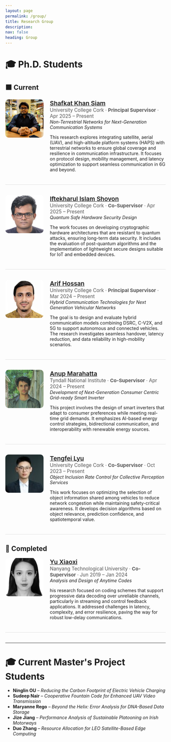 ```yaml
---
layout: page
permalink: /group/
title: Research Group
description:  
nav: false
heading: Group
---
```



<style>
.student-row {
  display: flex;
  align-items: flex-start;
  margin-bottom: 2rem;
  padding-bottom: 1.5rem;
  border-bottom: 1px solid #ddd;
}
.student-photo {
  flex: 0 0 120px;
  margin-right: 20px;
}
.student-photo img {
  width: 120px;
  height: 120px;
  border-radius: 10px;
  object-fit: cover;
}
.student-details {
  flex: 1;
}
.student-name {
  font-size: 1.2rem;
  font-weight: 600;
}
.student-topic {
  font-style: italic;
}
.student-meta {
  color: #555;
  font-size: 0.95rem;
}
</style>

# 🎓 Ph.D. Students

## 🟩 Current

<div class="student-row">
  <div class="student-photo">
    <img src="/assets/img/students/siam2.jpg" alt="Shafkat Khan Siam">
  </div>
  <div class="student-details">
    <a class="student-name" href="https://khan022.github.io/" target="_blank">Shafkat Khan Siam</a><br>
    <div class="student-meta">University College Cork &middot; <strong>Principal Supervisor</strong> &middot; Apr 2025 – Present</div>
    <div class="student-topic">Non-Terrestrial Networks for Next-Generation Communication Systems</div>
    <p>This research explores integrating satellite, aerial (UAV), and high-altitude platform systems (HAPS) with terrestrial networks to ensure global coverage and resilience in communication infrastructure. It focuses on protocol design, mobility management, and latency optimization to support seamless communication in 6G and beyond.</p>
  </div>
</div>

<div class="student-row">
  <div class="student-photo">
    <img src="/assets/img/students/shovon.jpg" alt="Iftekharul Islam Shovon">
  </div>
  <div class="student-details">
    <a class="student-name" href="https://scholar.google.com/citations?user=2ug0Jt4AAAAJ&hl=en" target="_blank">Iftekharul Islam Shovon</a><br>
    <div class="student-meta">University College Cork &middot; <strong>Co-Supervisor</strong> &middot; Apr 2025 – Present</div>
    <div class="student-topic">Quantum Safe Hardware Security Design</div>
    <p>The work focuses on developing cryptographic hardware architectures that are resistant to quantum attacks, ensuring long-term data security. It includes the evaluation of post-quantum algorithms and the implementation of lightweight secure designs suitable for IoT and embedded devices.
</p>
  </div>
</div>

<div class="student-row">
  <div class="student-photo">
    <img src="/assets/img/students/arif.jpg" alt="Arif Hossan">
  </div>
  <div class="student-details">
    <a class="student-name" href="https://www.researchgate.net/profile/Arif-Hossan" target="_blank">Arif Hossan</a><br>
    <div class="student-meta">University College Cork &middot; <strong>Principal Supervisor</strong> &middot; Mar 2024 – Present</div>
    <div class="student-topic">Hybrid Communication Technologies for Next Generation Vehicular Networks</div>
    <p>The goal is to design and evaluate hybrid communication models combining DSRC, C-V2X, and 5G to support autonomous and connected vehicles. The research investigates seamless handover, latency reduction, and data reliability in high-mobility scenarios.
</p>
  </div>
</div>

<div class="student-row">
  <div class="student-photo">
    <img src="/assets/img/students/anup.jpg" alt="Anup Marahatta">
  </div>
  <div class="student-details">
    <a class="student-name" href="https://www.linkedin.com/in/anup-marahatta/?originalSubdomain=ie" target="_blank">Anup Marahatta</a><br>
    <div class="student-meta">Tyndall National Institute &middot; <strong>Co-Supervisor</strong> &middot; Apr 2024 – Present</div>
    <div class="student-topic">Development of Next-Generation Consumer Centric Grid-ready Smart Inverter</div>
    <p>This project involves the design of smart inverters that adapt to consumer preferences while meeting real-time grid demands. It emphasizes AI-based energy control strategies, bidirectional communication, and interoperability with renewable energy sources.</p>
  </div>
</div>

<div class="student-row">
  <div class="student-photo">
    <img src="/assets/img/students/tengfei.jpg" alt="Tengfei Lyu">
  </div>
  <div class="student-details">
    <a class="student-name" href="https://www.researchgate.net/profile/Tengfei-Lyu-3" target="_blank">Tengfei Lyu</a><br>
    <div class="student-meta">University College Cork &middot; <strong>Co-Supervisor</strong> &middot; Oct 2023 – Present</div>
    <div class="student-topic">Object Inclusion Rate Control for Collective Perception Services</div>
    <p>This work focuses on optimizing the selection of object information shared among vehicles to reduce network congestion while maintaining safety-critical awareness. It develops decision algorithms based on object relevance, prediction confidence, and spatiotemporal value.</p>
  </div>
</div>

## 📕 Completed


<div class="student-row">
  <div class="student-photo">
    <img src="/assets/img/students/yu.jpg" alt="Yu Xiaoxi">
  </div>
  <div class="student-details">
    <a class="student-name" href="https://www.researchgate.net/profile/Xiaoxi-Yu-9" target="_blank">Yu Xiaoxi</a><br>
    <div class="student-meta">Nanyang Technological University &middot; <strong>Co-Supervisor</strong> &middot; Jun 2019 – Jan 2024</div>
    <div class="student-topic">Analysis and Design of Anytime Codes</div>
    <p>his research focused on coding schemes that support progressive data decoding over unreliable channels, particularly in streaming and control feedback applications. It addressed challenges in latency, complexity, and error resilience, paving the way for robust low-delay communications.</p>
  </div>
</div>

---

# 🎓 Current Master's Project Students

- **Ninglin OU** – *Reducing the Carbon Footprint of Electric Vehicle Charging*
- **Sudeep Nair** – *Cooperative Fountain Code for Enhanced UAV Video Transmission*
- **Maryanne Rego** – *Beyond the Helix: Error Analysis for DNA-Based Data Storage*
- **Jize Jiang** – *Performance Analysis of Sustainable Platooning on Irish Motorways*
- **Duo Zhang** – *Resource Allocation for LEO Satellite-Based Edge Computing*



